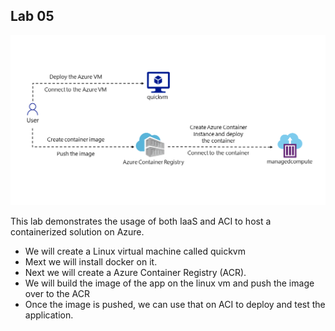 ## Lab 05
![Azure Blob Storage client.](./media/Lab05-Diagram.png)

This lab demonstrates the usage of both IaaS and ACI to host a containerized solution on Azure.
* We will create a Linux virtual machine called quickvm
* Mext we will install docker on it.
* Next we will create a Azure Container Registry (ACR).
* We will build the image of the app on the linux vm and push the image over to the ACR
* Once the image is pushed, we can use that on ACI to deploy and test the application.